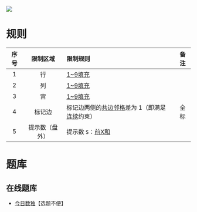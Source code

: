 ![](https://cn.sudoku.today/pic/02/xsumallconsecutive/25497_72687.png)

# 规则

| 序号  |  限制区域   | 限制规则                        |   备注   |
|:---:|:-------:|:----------------------------|:------:|
|  1  |    行    | [1~9填充]                     |        |
|  2  |    列    | [1~9填充]                     |        |
|  3  |    宫    | [1~9填充]                     |        |
|  4  |   标记边   | 标记边两侧的[共边邻格]差为 1（即满足[连续]约束） |   全标   |
|  5  | 提示数（盘外） | 提示数 `S`：[前X和]               | &nbsp; | 

# 题库

## 在线题库

- [今日数独]【选题不便】

[1~9填充]: ../../../rules.md#1~9填充

[共边邻格]: ../../../rules.md#共边邻格

[连续]: ../../../rules.md#连续

[前X和]: ../../../rules.md#前X和

[今日数独]: https://cn.sudoku.today/g-hybrid-sudoku-x-sums-consecutive-2/
